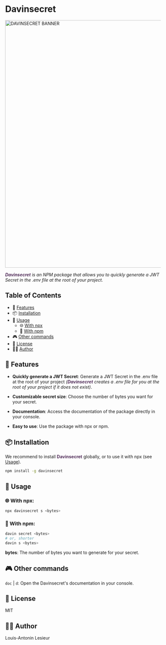 # Davinsecret

<img src="https://i.imgur.com/SU3VYuO.png" alt="DAVINSECRET BANNER" width="800"/>

*<span style="color:rgb(84, 48, 92)">**Davinsecret**</span> is an NPM package that allows you to quickly generate a JWT Secret in the .env file at the root of your project.*

## Table of Contents

- 🌟 [Features](#🌟-features)
- 📦 [Installation](#📦-installation)
- 📖 [Usage](#📖-usage)
  - 🌐 [With npx](#🌐-with-npx)
  - 💾 [With npm](#💾-with-npm)
- 🎮 [Other commands](#🎮-other-commands)
- 📄 [License](#📄-license)
- ✍🏻 [Author](#✍🏻-author)

## 🌟 Features

- **Quickly generate a JWT Secret**: Generate a JWT Secret in the .env file at the root of your project *(<span style="color:rgb(84, 48, 92)">**Davinsecret**</span> creates a .env file for you at the root of your project if it does not exist)*.

- **Customizable secret size**: Choose the number of bytes you want for your secret.

- **Documentation**: Access the documentation of the package directly in your console.

- **Easy to use**: Use the package with npx or npm.

## 📦 Installation

We recommend to install <span style="color:rgb(84, 48, 92)">**Davinsecret**</span> globally, or to use it with npx (see [Usage](#usage)).

```bash
npm install -g davinsecret
```

## 📖 Usage

### 🌐 With npx:

```bash
npx davinsecret s <bytes>
```

### 💾 With npm:

```bash
davin secret <bytes>
# or, shorter
davin s <bytes>
```

**bytes**: The number of bytes you want to generate for your secret.

## 🎮 Other commands

`doc` | `d`: Open the Davinsecret's documentation in your console.

## 📄 License

MIT

## ✍🏻 Author

Louis-Antonin Lesieur